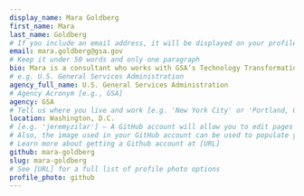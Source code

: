 ```yaml
---
display_name: Mara Goldberg
first_name: Mara
last_name: Goldberg
# If you include an email address, it will be displayed on your profile page
email: mara.goldberg@gsa.gov
# Keep it under 50 words and only one paragraph
bio: Mara is a consultant who works with GSA’s Technology Transformation Services (TTS). As part of the Digital.gov team, Mara organizes events, supports Communities of Practice, and writes content for the Digital.gov website.
# e.g. U.S. General Services Administration
agency_full_name: U.S. General Services Administration
# Agency Acronym [e.g., GSA]
agency: GSA
# Tell us where you live and work [e.g. 'New York City' or 'Portland, OR']
location: Washington, D.C.
# [e.g. 'jeremyzilar'] — A GitHub account will allow you to edit pages on Digital.gov.
# Also, the image used in your GitHub account can be used to populate your digital.gov profile photo.
# Learn more about getting a Github account at [URL]
github: mara-goldberg
slug: mara-goldberg
# See [URL] for a full list of profile photo options
profile_photo: github
---
```

